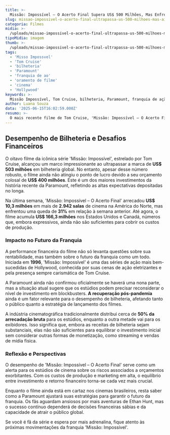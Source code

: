```yaml
---
title: >-
  Missão: Impossível – O Acerto Final Supera US$ 500 Milhões, Mas Enfrenta Desafio para Lucrar
slug: missao-impossivel-o-acerto-final-ultrapassa-us-500-milhoes-mas-ainda-nao-da-lucro
categoria: Filmes
midia: >-
  /uploads/missao-impossivel-o-acerto-final-ultrapassa-us-500-milhoes-mas-ainda-nao-da-lucro-thumb.png
tipoMidia: imagem
thumb: >-
  /uploads/missao-impossivel-o-acerto-final-ultrapassa-us-500-milhoes-mas-ainda-nao-da-lucro-thumb.png
tags:
  - 'Misso Impossvel'
  - 'Tom Cruise'
  - 'bilheteria'
  - 'Paramount'
  - 'franquia de ao'
  - 'oramento de filme'
  - 'cinema'
  - 'Hollywood'
keywords: >-
  Missão Impossível, Tom Cruise, bilheteria, Paramount, franquia de ação, orçamento de filme, cinema, Hollywood
author: Luana Souza
data: '2025-06-15T16:02:59.000Z'
resumo: >-
  O mais recente filme de Tom Cruise, 'Missão: Impossível – O Acerto Final', alcançou meio bilhão em bilheterias, mas ainda não cobre seus custos de produção exorbitantes. A franquia enfrenta um desafio financeiro significativo que pode impactar seu futuro.
---
```


## Desempenho de Bilheteria e Desafios Financeiros

O oitavo filme da icônica série 'Missão: Impossível', estrelado por Tom Cruise, alcançou um marco impressionante ao ultrapassar a marca de **US$ 503 milhões** em bilheteria global. No entanto, apesar desse número robusto, o filme ainda não atingiu o ponto de lucro devido a seu orçamento colosal de **US$ 400 milhões**. Este é um dos maiores investimentos da história recente da Paramount, refletindo as altas expectativas depositadas no longa.

Na última semana, 'Missão: Impossível – O Acerto Final' arrecadou **US$ 10,3 milhões** em mais de **2.942 salas** de cinema na América do Norte, mas enfrentou uma queda de **31%** em relação à semana anterior. Até agora, o filme acumula **US$ 166,3 milhões** nos Estados Unidos e Canadá, números que, embora expressivos, ainda não são suficientes para cobrir os custos de produção.

### Impacto no Futuro da Franquia

A performance financeira do filme não só levanta questões sobre sua rentabilidade, mas também sobre o futuro da franquia como um todo. Iniciada em **1996**, 'Missão: Impossível' é uma das séries de ação mais bem-sucedidas de Hollywood, conhecida por suas cenas de ação eletrizantes e pela presença sempre carismática de Tom Cruise.

A Paramount ainda não confirmou oficialmente se haverá uma nona parte, mas a situação atual sugere que os estúdios podem precisar reconsiderar o nível de investimento em blockbusters. **A recuperação pós-pandemia** ainda é um fator relevante para o desempenho de bilheteria, afetando tanto o público quanto a estratégia de lançamento dos filmes.

A indústria cinematográfica tradicionalmente distribui cerca de **50% da arrecadação bruta** para os estúdios, enquanto a outra metade vai para os exibidores. Isso significa que, embora as receitas de bilheteria sejam substanciais, elas não são suficientes para equilibrar o investimento inicial sem considerar outras formas de monetização, como streaming e vendas de mídia física.

### Reflexão e Perspectivas

O desempenho de 'Missão: Impossível – O Acerto Final' serve como um alerta para os estúdios de cinema sobre os riscos associados a orçamentos exorbitantes. Com os custos de produção e marketing em alta, o equilíbrio entre investimento e retorno financeiro torna-se cada vez mais crucial.

Enquanto o filme ainda está em cartaz nos cinemas brasileiros, resta saber como a Paramount ajustará suas estratégias para garantir o futuro da franquia. Os fãs aguardam ansiosos por mais aventuras de Ethan Hunt, mas o sucesso contínuo dependerá de decisões financeiras sábias e da capacidade de atrair o público global.

Se você é fã da série e espera por mais adrenalina, fique atento às próximas movimentações da franquia 'Missão: Impossível'.
